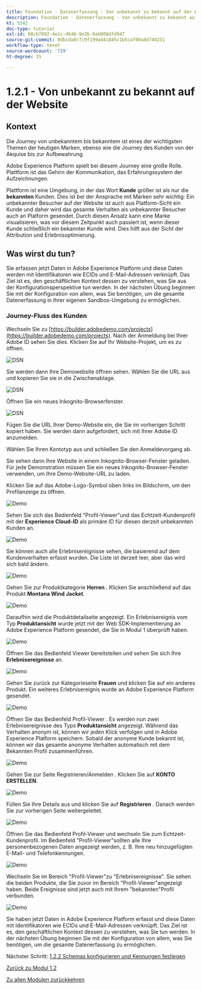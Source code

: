 ```yaml
---
title: Foundation - Datenerfassung - Von unbekannt zu bekannt auf der Website
description: Foundation - Datenerfassung - Von unbekannt zu bekannt auf der Website
kt: 5342
doc-type: tutorial
exl-id: 08cb7892-4e1c-4646-9e3b-8ab008dfd947
source-git-commit: 0dbcda0cfc9f199a44c845c1b5caf00a8d740251
workflow-type: tm+mt
source-wordcount: '729'
ht-degree: 1%

---
```


# 1.2.1 - Von unbekannt zu bekannt auf der Website

## Kontext

Die Journey von unbekanntem bis bekanntem ist eines der wichtigsten Themen der heutigen Marken, ebenso wie die Journey des Kunden von der Akquise bis zur Aufbewahrung.

Adobe Experience Platform spielt bei diesem Journey eine große Rolle. Plattform ist das Gehirn der Kommunikation, das Erfahrungssystem der Aufzeichnungen.

Plattform ist eine Umgebung, in der das Wort **Kunde** größer ist als nur die **bekannten** Kunden. Dies ist bei der Ansprache mit Marken sehr wichtig: Ein unbekannter Besucher auf der Website ist auch aus Platform-Sicht ein Kunde und daher wird das gesamte Verhalten als unbekannter Besucher auch an Platform gesendet. Durch diesen Ansatz kann eine Marke visualisieren, was vor diesem Zeitpunkt auch passiert ist, wenn dieser Kunde schließlich ein bekannter Kunde wird. Dies hilft aus der Sicht der Attribution und Erlebnisoptimierung.

## Was wirst du tun?

Sie erfassen jetzt Daten in Adobe Experience Platform und diese Daten werden mit Identifikatoren wie ECIDs und E-Mail-Adressen verknüpft. Das Ziel ist es, den geschäftlichen Kontext dessen zu verstehen, was Sie aus der Konfigurationsperspektive tun werden. In der nächsten Übung beginnen Sie mit der Konfiguration von allem, was Sie benötigen, um die gesamte Datenerfassung in Ihrer eigenen Sandbox-Umgebung zu ermöglichen.

### Journey-Fluss des Kunden

Wechseln Sie zu [https://builder.adobedemo.com/projects](https://builder.adobedemo.com/projects). Nach der Anmeldung bei Ihrer Adobe ID sehen Sie dies. Klicken Sie auf Ihr Website-Projekt, um es zu öffnen.

![DSN](./../../gettingstarted/gettingstarted/images/web8.png)

Sie werden dann Ihre Demowebsite öffnen sehen. Wählen Sie die URL aus und kopieren Sie sie in die Zwischenablage.

![DSN](./../../gettingstarted/gettingstarted/images/web3.png)

Öffnen Sie ein neues Inkognito-Browserfenster.

![DSN](./../../gettingstarted/gettingstarted/images/web4.png)

Fügen Sie die URL Ihrer Demo-Website ein, die Sie im vorherigen Schritt kopiert haben. Sie werden dann aufgefordert, sich mit Ihrer Adobe ID anzumelden.


Wählen Sie Ihren Kontotyp aus und schließen Sie den Anmeldevorgang ab.


Sie sehen dann Ihre Website in einem Inkognito-Browser-Fenster geladen. Für jede Demonstration müssen Sie ein neues Inkognito-Browser-Fenster verwenden, um Ihre Demo-Website-URL zu laden.


Klicken Sie auf das Adobe-Logo-Symbol oben links im Bildschirm, um den Profilanzeige zu öffnen.

![Demo](./images/pv1.png)

Sehen Sie sich das Bedienfeld &quot;Profil-Viewer&quot;und das Echtzeit-Kundenprofil mit der **Experience Cloud-ID** als primäre ID für diesen derzeit unbekannten Kunden an.

![Demo](./images/pv2.png)

Sie können auch alle Erlebnisereignisse sehen, die basierend auf dem Kundenverhalten erfasst wurden. Die Liste ist derzeit leer, aber das wird sich bald ändern.

![Demo](../module1.2/images/pv3.png)

Gehen Sie zur Produktkategorie **Herren** . Klicken Sie anschließend auf das Produkt **Montana Wind Jacket**.

![Demo](../module1.2/images/pv4.png)

Daraufhin wird die Produktdetailseite angezeigt. Ein Erlebnisereignis vom Typ **Produktansicht** wurde jetzt mit der Web SDK-Implementierung an Adobe Experience Platform gesendet, die Sie in Modul 1 überprüft haben.

![Demo](../module1.2/images/pv5.png)

Öffnen Sie das Bedienfeld Viewer bereitstellen und sehen Sie sich Ihre **Erlebnisereignisse** an.

![Demo](../module1.2/images/pv6.png)

Gehen Sie zurück zur Kategorieseite **Frauen** und klicken Sie auf ein anderes Produkt. Ein weiteres Erlebnisereignis wurde an Adobe Experience Platform gesendet.

![Demo](../module1.2/images/pv7.png)

Öffnen Sie das Bedienfeld Profil-Viewer . Es werden nun zwei Erlebnisereignisse des Typs **Produktansicht** angezeigt. Während das Verhalten anonym ist, können wir jeden Klick verfolgen und in Adobe Experience Platform speichern. Sobald der anonyme Kunde bekannt ist, können wir das gesamte anonyme Verhalten automatisch mit dem Bekannten Profil zusammenführen.

![Demo](../module1.2/images/pv8.png)

Gehen Sie zur Seite Registrieren/Anmelden . Klicken Sie auf **KONTO ERSTELLEN**.

![Demo](../module1.2/images/pv9.png)

Füllen Sie Ihre Details aus und klicken Sie auf **Registrieren** . Danach werden Sie zur vorherigen Seite weitergeleitet.

![Demo](../module1.2/images/pv10.png)

Öffnen Sie das Bedienfeld Profil-Viewer und wechseln Sie zum Echtzeit-Kundenprofil. Im Bedienfeld &quot;Profil-Viewer&quot;sollten alle Ihre personenbezogenen Daten angezeigt werden, z. B. Ihre neu hinzugefügten E-Mail- und Telefonkennungen.

![Demo](../module1.2/images/pv11.png)

Wechseln Sie im Bereich &quot;Profil-Viewer&quot;zu &quot;Erlebnisereignisse&quot;. Sie sehen die beiden Produkte, die Sie zuvor im Bereich &quot;Profil-Viewer&quot;angezeigt haben. Beide Ereignisse sind jetzt auch mit Ihrem &quot;bekannten&quot;Profil verbunden.

![Demo](../module1.2/images/pv12.png)

Sie haben jetzt Daten in Adobe Experience Platform erfasst und diese Daten mit Identifikatoren wie ECIDs und E-Mail-Adressen verknüpft. Das Ziel ist es, den geschäftlichen Kontext dessen zu verstehen, was Sie tun werden. In der nächsten Übung beginnen Sie mit der Konfiguration von allem, was Sie benötigen, um die gesamte Datenerfassung zu ermöglichen.

Nächster Schritt: [1.2.2 Schemas konfigurieren und Kennungen festlegen](./ex2.md)

[Zurück zu Modul 1.2](./data-ingestion.md)

[Zu allen Modulen zurückkehren](../../../overview.md)
